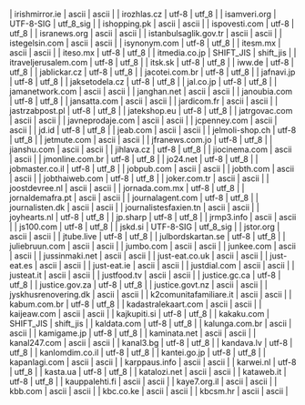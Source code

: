 | irishmirror.ie | ascii | ascii |
| irozhlas.cz | utf-8 | utf_8 |
| isamveri.org | UTF-8-SIG | utf_8_sig |
| ishopping.pk | ascii | ascii |
| ispovesti.com | utf-8 | utf_8 |
| isranews.org | ascii | ascii |
| istanbulsaglik.gov.tr | ascii | ascii |
| istegelsin.com | ascii | ascii |
| isynonym.com | utf-8 | utf_8 |
| itesm.mx | ascii | ascii |
| iteso.mx | utf-8 | utf_8 |
| itmedia.co.jp | SHIFT_JIS | shift_jis |
| itraveljerusalem.com | utf-8 | utf_8 |
| itsk.sk | utf-8 | utf_8 |
| iww.de | utf-8 | utf_8 |
| jablickar.cz | utf-8 | utf_8 |
| jacotei.com.br | utf-8 | utf_8 |
| jafnavi.jp | utf-8 | utf_8 |
| jaksetodela.cz | utf-8 | utf_8 |
| jal.co.jp | utf-8 | utf_8 |
| jamanetwork.com | ascii | ascii |
| janghan.net | ascii | ascii |
| janoubia.com | utf-8 | utf_8 |
| jansatta.com | ascii | ascii |
| jardicom.fr | ascii | ascii |
| jastrzabpost.pl | utf-8 | utf_8 |
| jatekshop.eu | utf-8 | utf_8 |
| jatrgovac.com | ascii | ascii |
| javneprodaje.com | ascii | ascii |
| jcpenney.com | ascii | ascii |
| jd.id | utf-8 | utf_8 |
| jeab.com | ascii | ascii |
| jelmoli-shop.ch | utf-8 | utf_8 |
| jetmute.com | ascii | ascii |
| jfranews.com.jo | utf-8 | utf_8 |
| jianshu.com | ascii | ascii |
| jihlava.cz | utf-8 | utf_8 |
| jiocinema.com | ascii | ascii |
| jmonline.com.br | utf-8 | utf_8 |
| jo24.net | utf-8 | utf_8 |
| jobmaster.co.il | utf-8 | utf_8 |
| jobpub.com | ascii | ascii |
| jobth.com | ascii | ascii |
| jobthaiweb.com | utf-8 | utf_8 |
| joker.com.tr | ascii | ascii |
| joostdevree.nl | ascii | ascii |
| jornada.com.mx | utf-8 | utf_8 |
| jornaldemafra.pt | ascii | ascii |
| journalagent.com | utf-8 | utf_8 |
| journalisten.dk | ascii | ascii |
| journalistesfaxien.tn | ascii | ascii |
| joyhearts.nl | utf-8 | utf_8 |
| jp.sharp | utf-8 | utf_8 |
| jrmp3.info | ascii | ascii |
| js100.com | utf-8 | utf_8 |
| jskd.si | UTF-8-SIG | utf_8_sig |
| jstor.org | ascii | ascii |
| jtube.live | utf-8 | utf_8 |
| julbordskartan.se | utf-8 | utf_8 |
| juliebruun.com | ascii | ascii |
| jumbo.com | ascii | ascii |
| junkee.com | ascii | ascii |
| jussinmaki.net | ascii | ascii |
| just-eat.co.uk | ascii | ascii |
| just-eat.es | ascii | ascii |
| just-eat.ie | ascii | ascii |
| justdial.com | ascii | ascii |
| justeat.it | ascii | ascii |
| justfood.tv | ascii | ascii |
| justice.gc.ca | utf-8 | utf_8 |
| justice.gov.za | utf-8 | utf_8 |
| justice.govt.nz | ascii | ascii |
| jyskhusrenovering.dk | ascii | ascii |
| k2comunitafamiliare.it | ascii | ascii |
| kabum.com.br | utf-8 | utf_8 |
| kadastralekaart.com | ascii | ascii |
| kaijeaw.com | ascii | ascii |
| kajkupiti.si | utf-8 | utf_8 |
| kakaku.com | SHIFT_JIS | shift_jis |
| kaldata.com | utf-8 | utf_8 |
| kalunga.com.br | ascii | ascii |
| kamigame.jp | utf-8 | utf_8 |
| kaminata.net | ascii | ascii |
| kanal247.com | ascii | ascii |
| kanal3.bg | utf-8 | utf_8 |
| kandava.lv | utf-8 | utf_8 |
| kanlomdim.co.il | utf-8 | utf_8 |
| kantei.go.jp | utf-8 | utf_8 |
| kapanlagi.com | ascii | ascii |
| karppaus.info | ascii | ascii |
| karwei.nl | utf-8 | utf_8 |
| kasta.ua | utf-8 | utf_8 |
| katalozi.net | ascii | ascii |
| kataweb.it | utf-8 | utf_8 |
| kauppalehti.fi | ascii | ascii |
| kaye7.org.il | ascii | ascii |
| kbb.com | ascii | ascii |
| kbc.co.ke | ascii | ascii |
| kbcsm.hr | ascii | ascii |
